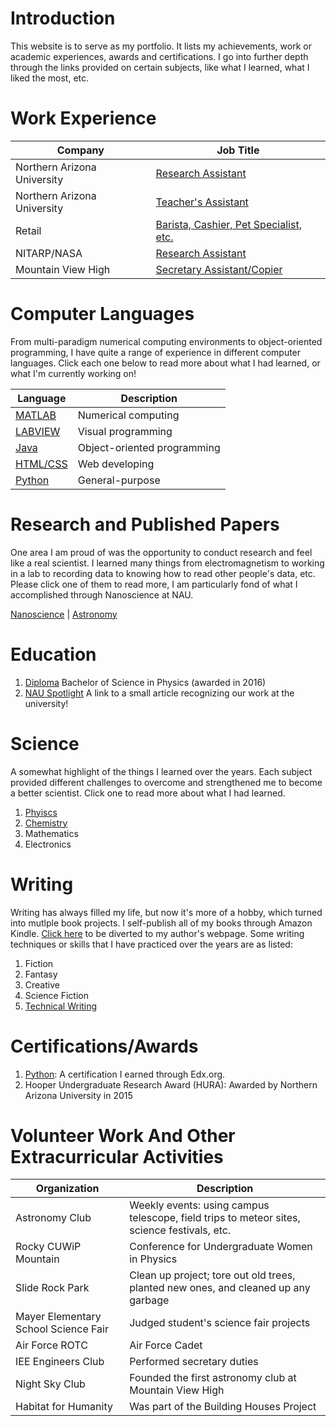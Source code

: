 # Introduction 
This website is to serve as my portfolio. It lists my achievements, work or academic experiences, awards and certifications. I go into further depth through the links provided on certain subjects, like what I learned, what I liked the most, etc.

# Work Experience

Company | Job Title
---- | ----
Northern Arizona University | [Research Assistant](./nauRA.md)
Northern Arizona University | [Teacher's Assistant](./nauTA.md)
Retail | [Barista, Cashier, Pet Specialist, etc.](./retail.md)
NITARP/NASA | [Research Assistant](./embryRA.md)
Mountain View High | [Secretary Assistant/Copier](./highschool.md)


# Computer Languages
From multi-paradigm numerical computing environments to object-oriented programming, I have quite a range of experience in different computer languages. Click each one below to read more about what I had learned, or what I'm currently working on!

Language | Description       
----|----
[MATLAB](./matlab.md) | Numerical computing
[LABVIEW](./labview.md) | Visual programming
[Java](./java.md) | Object-oriented programming
[HTML/CSS](./webdev.md) | Web developing
[Python](./pythonpro.md) | General-purpose


# Research and Published Papers
One area I am proud of was the opportunity to conduct research and feel like a real scientist. I learned many things from electromagnetism to working in a lab to recording data to knowing how to read other people's data, etc. Please click one of them to read more, I am particularly fond of what I accomplished through Nanoscience at NAU.

[Nanoscience](./nano.md) | [Astronomy](./astro.md)

# Education
1. [Diploma](./degree.md) Bachelor of Science in Physics (awarded in 2016)
2. [NAU Spotlight](http://news.nau.edu/student-spotlight-june-8-2018/#.XUeI4OhKjIV) A link to a small article recognizing our work at the university!

# Science
A somewhat highlight of the things I learned over the years. Each subject provided different challenges to overcome and strengthened me to become a better scientist. Click one to read more about what I had learned. 

1. [Phyiscs](./physics.md)
2. [Chemistry](./chemistry.md)
3. Mathematics
4. Electronics

# Writing
Writing has always filled my life, but now it's more of a hobby, which turned into mutlple book projects. I self-publish all of my books through Amazon Kindle. [Click here](https://booksbyrce.blogspot.com/) to be diverted to my author's webpage. Some writing techniques or skills that I have practiced over the years are as listed:
1. Fiction
2. Fantasy
3. Creative
4. Science Fiction
5. [Technical Writing](./techwr.md)

# Certifications/Awards
1. [Python](./python.md): A certification I earned through Edx.org.
2. Hooper Undergraduate Research Award (HURA): Awarded by Northern Arizona University in 2015

# Volunteer Work And Other Extracurricular Activities

Organization | Description
----|----
Astronomy Club | Weekly events: using campus telescope, field trips to meteor sites, science festivals, etc.
Rocky CUWiP Mountain | Conference for Undergraduate Women in Physics
Slide Rock Park | Clean up project; tore out old trees, planted new ones, and cleaned up any garbage
Mayer Elementary School Science Fair | Judged student's science fair projects
Air Force ROTC | Air Force Cadet
IEE Engineers Club | Performed secretary duties
Night Sky Club | Founded the first astronomy club at Mountain View High
Habitat for Humanity | Was part of the Building Houses Project
